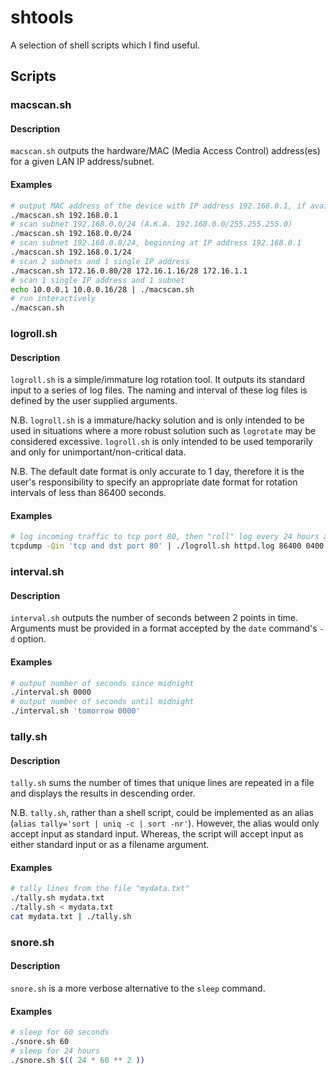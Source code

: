 # shtools
A selection of shell scripts which I find useful.

## Scripts

### macscan.sh

#### Description
`macscan.sh` outputs the hardware/MAC (Media Access Control) address(es) for a 
given LAN IP address/subnet.

#### Examples
```sh
# output MAC address of the device with IP address 192.168.0.1, if available
./macscan.sh 192.168.0.1
# scan subnet 192.168.0.0/24 (A.K.A. 192.168.0.0/255.255.255.0)
./macscan.sh 192.168.0.0/24
# scan subnet 192.168.0.0/24, beginning at IP address 192.168.0.1
./macscan.sh 192.168.0.1/24
# scan 2 subnets and 1 single IP address
./macscan.sh 172.16.0.80/28 172.16.1.16/28 172.16.1.1
# scan 1 single IP address and 1 subnet
echo 10.0.0.1 10.0.0.16/28 | ./macscan.sh
# run interactively
./macscan.sh
```

### logroll.sh

#### Description
`logroll.sh` is a simple/immature log rotation tool. It outputs its standard 
input to a series of log files. The naming and interval of these log files is 
defined by the user supplied arguments.

N.B. `logroll.sh` is a immature/hacky solution and is only intended to be used 
in situations where a more robust solution such as `logrotate` may be 
considered excessive. `logroll.sh` is only intended to be used temporarily and 
only for unimportant/non-critical data.

N.B. The default date format is only accurate to 1 day, therefore it is the 
user's responsibility to specify an appropriate date format for rotation 
intervals of less than 86400 seconds.

#### Examples
```sh
# log incoming traffic to tcp port 80, then "roll" log every 24 hours at 0400
tcpdump -Qin 'tcp and dst port 80' | ./logroll.sh httpd.log 86400 0400
```

### interval.sh

#### Description
`interval.sh` outputs the number of seconds between 2 points in time. Arguments 
must be provided in a format accepted by the `date` command's `-d` option.

#### Examples
```sh
# output number of seconds since midnight
./interval.sh 0000
# output number of seconds until midnight
./interval.sh 'tomorrow 0000'
```

### tally.sh

#### Description
`tally.sh` sums the number of times that unique lines are repeated in a file 
and displays the results in descending order.

N.B. `tally.sh`, rather than a shell script, could be implemented as an alias 
(`alias tally='sort | uniq -c | sort -nr'`). However, the alias would only 
accept input as standard input. Whereas, the script will accept input as either 
standard input or as a filename argument.

#### Examples
```sh
# tally lines from the file "mydata.txt"
./tally.sh mydata.txt
./tally.sh < mydata.txt
cat mydata.txt | ./tally.sh
```

### snore.sh

#### Description
`snore.sh` is a more verbose alternative to the `sleep` command.

#### Examples
```sh
# sleep for 60 seconds
./snore.sh 60
# sleep for 24 hours
./snore.sh $(( 24 * 60 ** 2 ))
```

